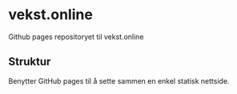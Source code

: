 # vekst.online
Github pages repositoryet til vekst.online

## Struktur 
Benytter GitHub pages til å sette sammen en enkel statisk nettside.
